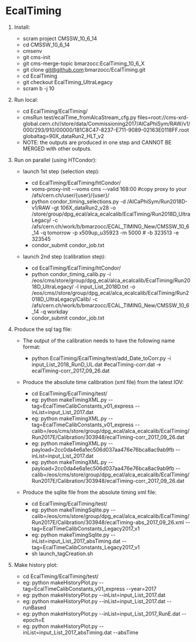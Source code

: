 EcalTiming
================

1) Install:

    * scram project CMSSW_10_6_14
    * cd CMSSW_10_6_14
    * cmsenv
    * git cms-init 
    * git cms-merge-topic bmarzocc:EcalTiming_10_6_X
    * git clone  git@github.com:bmarzocc/EcalTiming.git
    * cd EcalTiming
    * git checkout EcalTiming_UltraLegacy
    * scram b -j 10

2) Run local:

    * cd EcalTiming/EcalTiming/
    * cmsRun test/ecalTime_fromAlcaStream_cfg.py files=root://cms-xrd-global.cern.ch//store/data/Commissioning2017/AlCaPhiSym/RAW/v1/000/293/910/00000/181C8C47-8237-E711-9089-02163E0118FF.root globaltag=90X_dataRun2_HLT_v2
    * NOTE: the outputs are produced in one step and CANNOT BE MERGED with other outputs.
    
3) Run on parallel (using HTCondor):

   * launch 1st step (selection step):
   
      * cd EcalTiming/EcalTiming/htCondor/
      * voms-proxy-init --voms cms --valid 168:00 #copy proxy to your /afs/cern.ch/user/{user}/{user}/
      * python condor_timing_selections.py -d /AlCaPhiSym/Run2018D-v1/RAW -gt 106X_dataRun2_v28 -o /store/group/dpg_ecal/alca_ecalcalib/EcalTiming/Run2018D_UltraLegacy/ -c /afs/cern.ch/work/b/bmarzocc/ECAL_TIMING_New/CMSSW_10_6_14 -q tomorrow -p x509up_u35923 -m 5000  # -b 323513 -e 323545
      * condor_submit condor_job.txt

   * launch 2nd step (calibration step):
   
      * cd EcalTiming/EcalTiming/htCondor/
      * python condor_timing_calib.py -i /eos/cms/store/group/dpg_ecal/alca_ecalcalib/EcalTiming/Run2018D_UltraLegacy/ -l input_List_2018D.txt -o /eos/cms//store/group/dpg_ecal/alca_ecalcalib/EcalTiming/Run2018D_UltraLegacy/Calib/ -c /afs/cern.ch/work/b/bmarzocc/ECAL_TIMING_New/CMSSW_10_6_14 -q workday
      * condor_submit condor_job.txt

4) Produce the sql tag file:

   * The output of the calibration needs to have the following name format:

     * python EcalTiming/EcalTiming/test/add_Date_toCorr.py -i input_List_2018_RunD_UL.dat #ecalTiming-corr.dat -> ecalTiming-corr_2017_09_26.dat

   * Produce the absolute time calibration (xml file) from the latest IOV:
     
     * cd EcalTiming/EcalTiming/test/
     * eg: python makeTimingXML.py --tag=EcalTimeCalibConstants_v01_express --inList=input_List_2017.dat
     * eg: python makeTimingXML.py --tag=EcalTimeCalibConstants_v01_express --calib=/eos/cms/store/group/dpg_ecal/alca_ecalcalib/EcalTiming/Run2017E/Calibration/303948/ecalTiming-corr_2017_09_26.dat
     * eg: python makeTimingXML.py --payload=2cc0da4e6a1ec506d037aa476e76bca8ac9ab9fb --inList=input_List_2017.dat
     * eg: python makeTimingXML.py --payload=2cc0da4e6a1ec506d037aa476e76bca8ac9ab9fb --calib=/eos/cms/store/group/dpg_ecal/alca_ecalcalib/EcalTiming/Run2017E/Calibration/303948/ecalTiming-corr_2017_09_26.dat
     
   * Produce the sqlite file from the absolute timing xml file:
     
     * cd EcalTiming/EcalTiming/test/
     * eg: python makeTimingSqlite.py --calib=/eos/cms/store/group/dpg_ecal/alca_ecalcalib/EcalTiming/Run2017E/Calibration/303948/ecalTiming-abs_2017_09_26.xml --tag=EcalTimeCalibConstants_Legacy2017_v1
     * eg: python makeTimingSqlite.py --inList=input_List_2017_absTiming.dat --tag=EcalTimeCalibConstants_Legacy2017_v1 
     * sh launch_tagCreation.sh
   
5) Make history plot:
   
   * cd EcalTiming/EcalTiming/test/
   * eg: python makeHistoryPlot.py --tag=EcalTimeCalibConstants_v01_express --year=2017
   * eg: python makeHistoryPlot.py --inList=input_List_2017.dat
   * eg: python makeHistoryPlot.py --inList=input_List_2017.dat --runBased
   * eg: python makeHistoryPlot.py --inList=input_List_2017_RunE.dat --epoch=E
   * eg: python makeHistoryPlot.py --inList=input_List_2017_absTiming.dat --absTime 

    

    
